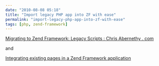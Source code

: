 ```yaml
---
date: "2010-08-08 05:18"
title: "Import legacy PHP app into ZF with ease"
permalink: "import-legacy-php-app-into-zf-with-ease"
tags: [php, zend-framework]
---
```


[Migrating to Zend Framework: Legacy Scripts : Chris Abernethy . com](http://www.chrisabernethy.com/zend-framework-legacy-scripts/)

and

[Integrating existing pages in a Zend Framework application](http://stackoverflow.com/questions/3428419/integrating-existing-pages-in-a-zend-framework-application)

